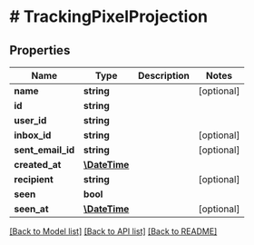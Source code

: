# # TrackingPixelProjection

## Properties

Name | Type | Description | Notes
------------ | ------------- | ------------- | -------------
**name** | **string** |  | [optional] 
**id** | **string** |  | 
**user_id** | **string** |  | 
**inbox_id** | **string** |  | [optional] 
**sent_email_id** | **string** |  | [optional] 
**created_at** | [**\DateTime**](\DateTime) |  | 
**recipient** | **string** |  | [optional] 
**seen** | **bool** |  | 
**seen_at** | [**\DateTime**](\DateTime) |  | [optional] 

[[Back to Model list]](../../README#documentation-for-models) [[Back to API list]](../../README#documentation-for-api-endpoints) [[Back to README]](../../README)


